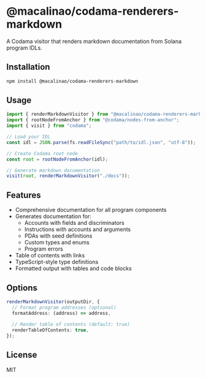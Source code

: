 # @macalinao/codama-renderers-markdown

A Codama visitor that renders markdown documentation from Solana program IDLs.

## Installation

```bash
npm install @macalinao/codama-renderers-markdown
```

## Usage

```typescript
import { renderMarkdownVisitor } from "@macalinao/codama-renderers-markdown";
import { rootNodeFromAnchor } from "@codama/nodes-from-anchor";
import { visit } from "codama";

// Load your IDL
const idl = JSON.parse(fs.readFileSync("path/to/idl.json", "utf-8"));

// Create Codama root node
const root = rootNodeFromAnchor(idl);

// Generate markdown documentation
visit(root, renderMarkdownVisitor("./docs"));
```

## Features

- Comprehensive documentation for all program components
- Generates documentation for:
  - Accounts with fields and discriminators
  - Instructions with accounts and arguments
  - PDAs with seed definitions
  - Custom types and enums
  - Program errors
- Table of contents with links
- TypeScript-style type definitions
- Formatted output with tables and code blocks

## Options

```typescript
renderMarkdownVisitor(outputDir, {
  // Format program addresses (optional)
  formatAddress: (address) => address,
  
  // Render table of contents (default: true)
  renderTableOfContents: true,
});
```

## License

MIT
